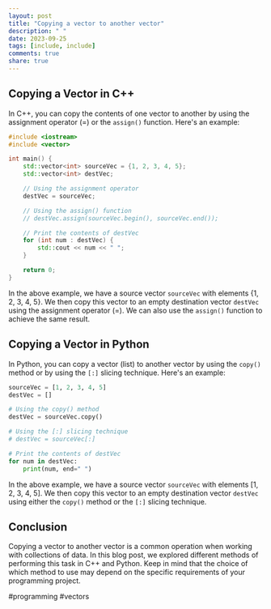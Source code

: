 ```yaml
---
layout: post
title: "Copying a vector to another vector"
description: " "
date: 2023-09-25
tags: [include, include]
comments: true
share: true
---
```


## Copying a Vector in C++

In C++, you can copy the contents of one vector to another by using the assignment operator (=) or the `assign()` function. Here's an example:

```cpp
#include <iostream>
#include <vector>

int main() {
    std::vector<int> sourceVec = {1, 2, 3, 4, 5};
    std::vector<int> destVec;

    // Using the assignment operator
    destVec = sourceVec;

    // Using the assign() function
    // destVec.assign(sourceVec.begin(), sourceVec.end());

    // Print the contents of destVec
    for (int num : destVec) {
        std::cout << num << " ";
    }

    return 0;
}
```

In the above example, we have a source vector `sourceVec` with elements {1, 2, 3, 4, 5}. We then copy this vector to an empty destination vector `destVec` using the assignment operator (=). We can also use the `assign()` function to achieve the same result.

## Copying a Vector in Python

In Python, you can copy a vector (list) to another vector by using the `copy()` method or by using the `[:]` slicing technique. Here's an example:

```python
sourceVec = [1, 2, 3, 4, 5]
destVec = []

# Using the copy() method
destVec = sourceVec.copy()

# Using the [:] slicing technique
# destVec = sourceVec[:]

# Print the contents of destVec
for num in destVec:
    print(num, end=" ")
```

In the above example, we have a source vector `sourceVec` with elements [1, 2, 3, 4, 5]. We then copy this vector to an empty destination vector `destVec` using either the `copy()` method or the `[:]` slicing technique.

## Conclusion

Copying a vector to another vector is a common operation when working with collections of data. In this blog post, we explored different methods of performing this task in C++ and Python. Keep in mind that the choice of which method to use may depend on the specific requirements of your programming project.

#programming #vectors